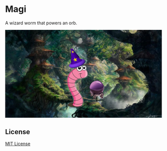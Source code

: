 # Magi

A wizard worm that powers an orb.

![Magi](/public/magi.webp)

## License

[MIT License](/LICENSE)

